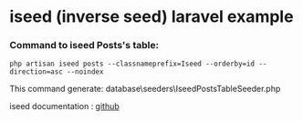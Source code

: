 
# iseed (inverse seed) laravel example

### Command to iseed Posts's table:
```
php artisan iseed posts --classnameprefix=Iseed --orderby=id --direction=asc --noindex
```
This command generate: database\seeders\IseedPostsTableSeeder.php

iseed documentation : [github](https://github.com/orangehill/iseed)
